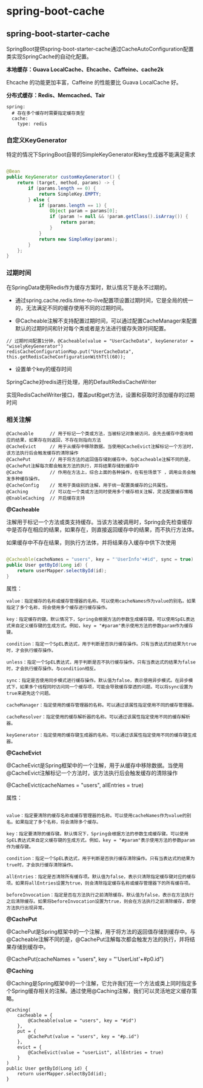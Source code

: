 # spring-boot-cache

## spring-boot-starter-cache

SpringBoot提供spring-boot-starter-cache通过CacheAutoConfiguration配置类实现SpringCache的自动化配置。

**本地缓存：Guava LocalCache、Ehcache、Caffeine、cache2k**

Ehcache 的功能更加丰富，Caffeine 的性能要比 Guava LocalCache 好。

**分布式缓存：Redis、Memcached、Tair**

````
spring:
  # 存在多个缓存时需要指定缓存类型
  cache:
    type: redis
````

### 自定义KeyGenerator

特定的情况下SpringBoot自带的SimpleKeyGenerator和key生成器不能满足需求

````java

@Bean
public KeyGenerator customKeyGenerator() {
    return (target, method, params) -> {
        if (params.length == 0) {
            return SimpleKey.EMPTY;
        } else {
            if (params.length == 1) {
                Object param = params[0];
                if (param != null && !param.getClass().isArray()) {
                    return param;
                }
            }
            return new SimpleKey(params);
        }
    };
}
````

### 过期时间

在SpringData使用Redis作为缓存方案时，默认情况下是永不过期的。

- 通过spring.cache.redis.time-to-live配置项设置过期时间，它是全局的统一的，无法满足不同的缓存使用不同的过期时间。

- @Cacheable注解不支持配置过期时间，可以通过配置CacheManager来配置默认的过期时间和针对每个类或者是方法进行缓存失效时间配置。

````
// 过期时间配置1分钟，@Cacheable(value = "UserCacheData", keyGenerator = "wiselyKeyGenerator")
redisCacheConfigurationMap.put("UserCacheData", this.getRedisCacheConfigurationWithTtl(60));
````

- 设置单个key的缓存时间

SpringCache对redis进行处理，用的DefaultRedisCacheWriter

实现RedisCacheWriter接口，覆盖put和get方法，设置和获取时添加缓存的过期时间

### 相关注解

````
@Cacheable      // 用于标记一个类或方法，当被标记对象被访问，会先去缓存中查询相应的结果，如果存在则返回，不存在则指向方法
@CacheEvict     // 用于从缓存中移除数据。当使用@CacheEvict注解标记一个方法时，该方法执行后会触发缓存的清除操作
@CachePut       // 用于将方法的返回值存储到缓存中。与@Cacheable注解不同的是，@CachePut注解每次都会触发方法的执行，并将结果存储到缓存中
@Cache          // 作用在方法上，综合上面的各种操作，在有些场景下 ，调用业务会触发多种缓存操作。
@CacheConfig    // 常用于类级别的注解，用于统一配置类缓存的公共属性。
@Caching        // 可以在一个类或方法同时使用多个缓存相关注解，灵活配置缓存策略
@EnableCaching  // 开启缓存支持

````

**@Cacheable**

注解用于标记一个方法或类支持缓存。当该方法被调用时，Spring会先检查缓存中是否存在相应的结果，如果存在，则直接返回缓存中的结果，而不执行方法体。

如果缓存中不存在结果，则执行方法体，并将结果存入缓存中供下次使用

````java

@Cacheable(cacheNames = "users", key = "'UserInfo'+#id", sync = true)
public User getById(Long id) {
    return userMapper.selectById(id);
}
````

属性：

````
value：指定缓存的名称或缓存管理器的名称。可以使用cacheNames作为value的别名。如果指定了多个名称，将会使用多个缓存进行缓存操作。

key：指定缓存的键。默认情况下，Spring会根据方法的参数生成缓存键。可以使用SpEL表达式来自定义缓存键的生成方式。例如，key = "#param"表示使用方法的参数param作为缓存键。

condition：指定一个SpEL表达式，用于判断是否执行缓存操作。只有当表达式的结果为true时，才会执行缓存操作。

unless：指定一个SpEL表达式，用于判断是否不执行缓存操作。只有当表达式的结果为false时，才会执行缓存操作。与condition相反。

sync：指定是否使用同步模式进行缓存操作。默认值为false，表示使用异步模式。在异步模式下，如果多个线程同时访问同一个缓存项，可能会导致缓存穿透的问题。可以将sync设置为true来避免这个问题。

cacheManager：指定使用的缓存管理器的名称。可以通过该属性指定使用不同的缓存管理器。

cacheResolver：指定使用的缓存解析器的名称。可以通过该属性指定使用不同的缓存解析器。

keyGenerator：指定使用的缓存键生成器的名称。可以通过该属性指定使用不同的缓存键生成器。
````

**@CacheEvict**

@CacheEvict是Spring框架中的一个注解，用于从缓存中移除数据。当使用@CacheEvict注解标记一个方法时，该方法执行后会触发缓存的清除操作

@CacheEvict(cacheNames = "users", allEntries = true)

属性：

````

value：指定要清除的缓存名称或缓存管理器的名称。可以使用cacheNames作为value的别名。如果指定了多个名称，将会清除多个缓存。

key：指定要清除的缓存键。默认情况下，Spring会根据方法的参数生成缓存键。可以使用SpEL表达式来自定义缓存键的生成方式。例如，key = "#param"表示使用方法的参数param作为缓存键。

condition：指定一个SpEL表达式，用于判断是否执行缓存清除操作。只有当表达式的结果为true时，才会执行缓存清除操作。

allEntries：指定是否清除所有缓存项。默认值为false，表示只清除指定缓存键对应的缓存项。如果将allEntries设置为true，则会清除指定缓存名称或缓存管理器下的所有缓存项。

beforeInvocation：指定是否在方法执行之前清除缓存。默认值为false，表示在方法执行之后清除缓存。如果将beforeInvocation设置为true，则会在方法执行之前清除缓存，即使方法执行出现异常。
````

**@CachePut**

@CachePut是Spring框架中的一个注解，用于将方法的返回值存储到缓存中。与@Cacheable注解不同的是，@CachePut注解每次都会触发方法的执行，并将结果存储到缓存中。

@CachePut(cacheNames = "users", key = "'UserList'+#p0.id")

**@Caching**

@Caching是Spring框架中的一个注解，它允许我们在一个方法或类上同时指定多个Spring缓存相关的注解。通过使用@Caching注解，我们可以灵活地定义缓存策略。

````
@Caching(
    cacheable = {
        @Cacheable(value = "users", key = "#id")
    },
    put = {
        @CachePut(value = "users", key = "#p.id")
    },
    evict = {
        @CacheEvict(value = "userList", allEntries = true)
    }
)
public User getById(Long id) {
    return userMapper.selectById(id);
}
````
